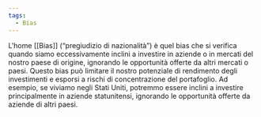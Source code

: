 ```yaml
---
tags:
  - Bias
---
```



L'home [[Bias]] (“pregiudizio di nazionalità”) è quel bias che si verifica quando siamo eccessivamente inclini a investire in aziende o in mercati del nostro paese di origine, ignorando le opportunità offerte da altri mercati o paesi.
Questo bias può limitare il nostro potenziale di rendimento degli investimenti e esporsi a rischi di concentrazione del portafoglio. Ad esempio, se viviamo negli Stati Uniti, potremmo essere inclini a investire principalmente in aziende statunitensi, ignorando le opportunità offerte da aziende di altri paesi.


